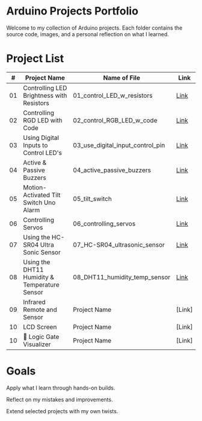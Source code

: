 # Arduino Projects Portfolio
Welcome to my collection of Arduino projects. Each folder contains the source code, images, and a personal reflection on what I learned.

# Project List
| #  | Project Name           | Name of File                                      | Link                                |
| -- | ---------------------- | ------------------------------------------------- | ----------------------------------- |
| 01 | Controlling LED Brightness with Resistors              | 01_control_LED_w_resistors   |[Link](01_control_LED_w_resistors)|
| 02 | Controlling RGD LED with Code           | 02_control_RGB_LED_w_code  | [Link](02_control_RGB_LED_w_code)   |
| 03 | Using Digital Inputs to Control LED's    | 03_use_digital_input_control_pin   | [Link](03_use_digital_input_control_pin) |
| 04 | Active & Passive Buzzers |   04_active_passive_buzzers    | [Link](04_active_passive_buzzers)|
| 05 | Motion-Activated Tilt Switch Uno Alarm   | 05_tilt_switch |[Link](05_tilt_switch)  |
| 06 | Controlling Servos  | 06_controlling_servos |[Link](06_controlling_servos)  |
| 07 | Using the HC-SR04 Ultra Sonic Sensor   | 07_HC-SR04_ultrasonic_sensor | [Link](07_HC-SR04_ultrasonic_sensor) |
| 08 | Using the DHT11 Humidity & Temperature Sensor | 08_DHT11_humidity_temp_sensor   | [Link](08_DHT11_humidity_temp_sensor)|
| 09 | Infrared Remote and Sensor  | Project Name |[Link] |
| 10 | LCD Screen | Project Name |[Link] |
| 10 |  🌟 Logic Gate Visualizer | Project Name |[Link] |

# Goals
Apply what I learn through hands-on builds.

Reflect on my mistakes and improvements.

Extend selected projects with my own twists.
